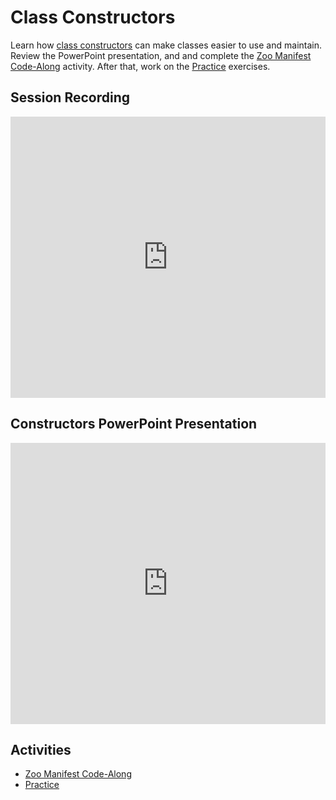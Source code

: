# Class Constructors
Learn how [class constructors](https://docs.microsoft.com/en-us/dotnet/csharp/programming-guide/classes-and-structs/constructors) can make classes easier to use and maintain. Review the PowerPoint presentation, and and complete the [Zoo Manifest Code-Along](ZooManifestCodeAlong.md) activity. After that, work on the [Practice](Practice.md) exercises.

## Session Recording
<iframe width="100%" height="450px" src="https://www.youtube.com/embed/dq78pNvB6Z0" frameborder="0" allow="accelerometer; autoplay; clipboard-write; encrypted-media; gyroscope; picture-in-picture" allowfullscreen></iframe>

## Constructors PowerPoint Presentation
<iframe src='https://view.officeapps.live.com/op/embed.aspx?src=https://hylandtechclub.com/cs-102/ClassConstructors/Constructors.pptx' width='100%' height='450px' frameborder='0'></iframe>

## Activities
- [Zoo Manifest Code-Along](ZooManifestCodeAlong.md)
- [Practice](Practice.md)